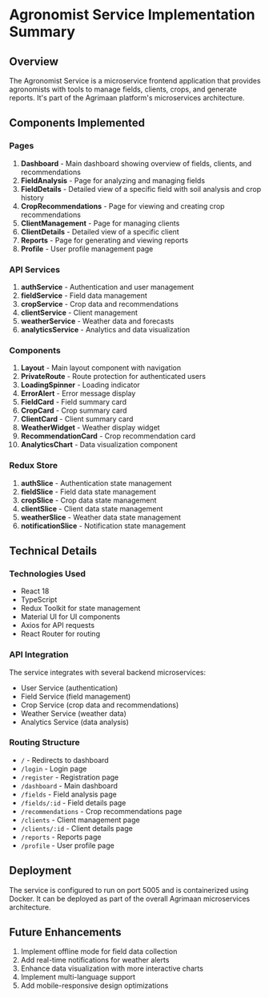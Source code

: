 # Agronomist Service Implementation Summary

## Overview
The Agronomist Service is a microservice frontend application that provides agronomists with tools to manage fields, clients, crops, and generate reports. It's part of the Agrimaan platform's microservices architecture.

## Components Implemented

### Pages
1. **Dashboard** - Main dashboard showing overview of fields, clients, and recommendations
2. **FieldAnalysis** - Page for analyzing and managing fields
3. **FieldDetails** - Detailed view of a specific field with soil analysis and crop history
4. **CropRecommendations** - Page for viewing and creating crop recommendations
5. **ClientManagement** - Page for managing clients
6. **ClientDetails** - Detailed view of a specific client
7. **Reports** - Page for generating and viewing reports
8. **Profile** - User profile management page

### API Services
1. **authService** - Authentication and user management
2. **fieldService** - Field data management
3. **cropService** - Crop data and recommendations
4. **clientService** - Client management
5. **weatherService** - Weather data and forecasts
6. **analyticsService** - Analytics and data visualization

### Components
1. **Layout** - Main layout component with navigation
2. **PrivateRoute** - Route protection for authenticated users
3. **LoadingSpinner** - Loading indicator
4. **ErrorAlert** - Error message display
5. **FieldCard** - Field summary card
6. **CropCard** - Crop summary card
7. **ClientCard** - Client summary card
8. **WeatherWidget** - Weather display widget
9. **RecommendationCard** - Crop recommendation card
10. **AnalyticsChart** - Data visualization component

### Redux Store
1. **authSlice** - Authentication state management
2. **fieldSlice** - Field data state management
3. **cropSlice** - Crop data state management
4. **clientSlice** - Client data state management
5. **weatherSlice** - Weather data state management
6. **notificationSlice** - Notification state management

## Technical Details

### Technologies Used
- React 18
- TypeScript
- Redux Toolkit for state management
- Material UI for UI components
- Axios for API requests
- React Router for routing

### API Integration
The service integrates with several backend microservices:
- User Service (authentication)
- Field Service (field management)
- Crop Service (crop data and recommendations)
- Weather Service (weather data)
- Analytics Service (data analysis)

### Routing Structure
- `/` - Redirects to dashboard
- `/login` - Login page
- `/register` - Registration page
- `/dashboard` - Main dashboard
- `/fields` - Field analysis page
- `/fields/:id` - Field details page
- `/recommendations` - Crop recommendations page
- `/clients` - Client management page
- `/clients/:id` - Client details page
- `/reports` - Reports page
- `/profile` - User profile page

## Deployment
The service is configured to run on port 5005 and is containerized using Docker. It can be deployed as part of the overall Agrimaan microservices architecture.

## Future Enhancements
1. Implement offline mode for field data collection
2. Add real-time notifications for weather alerts
3. Enhance data visualization with more interactive charts
4. Implement multi-language support
5. Add mobile-responsive design optimizations